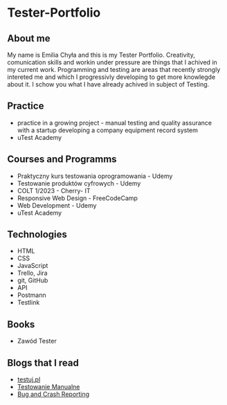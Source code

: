 # Tester-Portfolio

## About me
My name is Emilia Chyła and this is my Tester Portfolio. Creativity, comunication skills and workin under pressure are things that I achived in my current work. Programming and testing are areas that recently strongly intereted me and which I progressivly developing to get more knowlegde about it. I schow you what I have already achived in subject of Testing.
## Practice
- practice in a growing project - manual testing and quality assurance with a startup developing a company equipment record system
- uTest Academy
## Courses and Programms
- Praktyczny kurs testowania oprogramowania - Udemy
- Testowanie produktów cyfrowych - Udemy
- COLT 1/2023 - Cherry- IT
- Responsive Web Design - FreeCodeCamp
- Web Development - Udemy
- uTest Academy
## Technologies
- HTML
- CSS
- JavaScript
- Trello, Jira
- git, GitHub
- API
- Postmann
- Testlink
## Books 
- Zawód Tester
## Blogs that I read
- [testuj.pl](https://testuj.pl/)
- [Testowanie Manualne](https://www.wyszkolewas.com.pl/category/testowanie_manualne/)
- [Bug and Crash Reporting](https://www.shakebugs.com/blog/ultimate-87-item-mobile-app-test-checklist/?fbclid=IwAR2RiP26_QY2H4cCt8VC0r0XnvXCLBw9TdljnVeOMEdP2iY6oZWAYrzQAh0)

